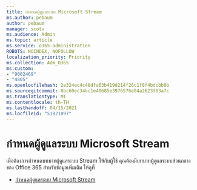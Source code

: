 ```yaml
---
title: กําหนดผู้ดูแลระบบ Microsoft Stream
ms.author: pebaum
author: pebaum
manager: scotv
ms.audience: Admin
ms.topic: article
ms.service: o365-administration
ROBOTS: NOINDEX, NOFOLLOW
localization_priority: Priority
ms.collection: Adm_O365
ms.custom:
- "9002469"
- "4805"
ms.openlocfilehash: 2e324ec4c48dfa63b419d214f26c1f8f4bdcbb0b
ms.sourcegitcommit: 8bc60ec34bc1e40685e3976576e04a2623f63a7c
ms.translationtype: MT
ms.contentlocale: th-TH
ms.lasthandoff: 04/15/2021
ms.locfileid: "51821097"
---
```

# <a name="assign-microsoft-stream-admins"></a>กําหนดผู้ดูแลระบบ Microsoft Stream

เมื่อต้องการกําหนดบทบาทผู้ดูแลระบบ Stream ให้กับผู้ใช้ คุณต้องมีบทบาทผู้ดูแลระบบส่วนกลางของ Office 365 สำหรับข้อมูลเพิ่มเติม ให้ดูที่

- [กําหนดผู้ดูแลระบบ Microsoft Stream](https://docs.microsoft.com/stream/assign-administrator-user-role)
